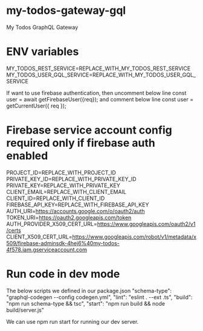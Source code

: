 # my-todos-gateway-gql
My Todos GraphQL Gateway

# ENV variables
MY_TODOS_REST_SERVICE=REPLACE_WITH_MY_TODOS_REST_SERVICE
MY_TODOS_USER_GQL_SERVICE=REPLACE_WITH_MY_TODOS_USER_GQL_SERVICE

If want to use firebase authentication, then uncomment below line 
const user = await getFirebaseUser({req});
and comment below line
const user = getCurrentUser({ req });
# Firebase service account config required only if firebase auth enabled
PROJECT_ID=REPLACE_WITH_PROJECT_ID <br/>
PRIVATE_KEY_ID=REPLACE_WITH_PRIVATE_KEY_ID <br/>
PRIVATE_KEY=REPLACE_WITH_PRIVATE_KEY <br/>
CLIENT_EMAIL=REPLACE_WITH_CLIENT_EMAIL <br/>
CLIENT_ID=REPLACE_WITH_CLIENT_ID <br/>
FIREBASE_API_KEY=REPLACE_WITH_FIREBASE_API_KEY <br/>
AUTH_URI=https://accounts.google.com/o/oauth2/auth <br/>
TOKEN_URI=https://oauth2.googleapis.com/token <br/>
AUTH_PROVIDER_X509_CERT_URL=https://www.googleapis.com/oauth2/v1/certs <br/>
CLIENT_X509_CERT_URL=https://www.googleapis.com/robot/v1/metadata/x509/firebase-adminsdk-4hej6%40my-todos-4f578.iam.gserviceaccount.com <br/>



# Run code in dev mode 
The below scripts we defined in our package.json
"schema-type": "graphql-codegen --config codegen.yml",
"lint": "eslint . --ext .ts",
"build": "npm run schema-type && tsc",
"start": "npm run build && node build/server.js"

We can use npm run start for running our dev server.

